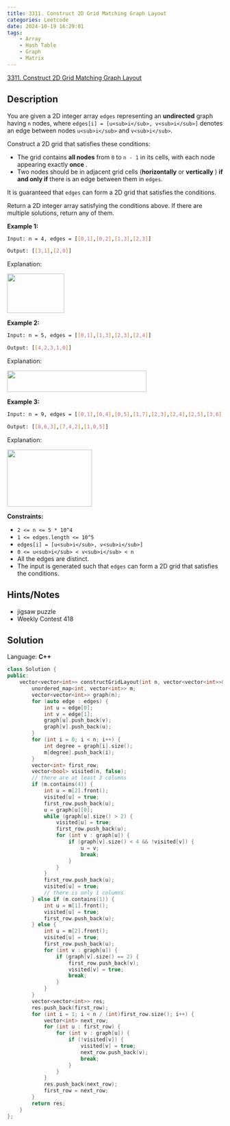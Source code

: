 ```yaml
---
title: 3311. Construct 2D Grid Matching Graph Layout
categories: Leetcode
date: 2024-10-19 16:29:01
tags:
    - Array
    - Hash Table
    - Graph
    - Matrix
---
```


[3311. Construct 2D Grid Matching Graph Layout](https://leetcode.com/problems/construct-2d-grid-matching-graph-layout/description/)

## Description

You are given a 2D integer array `edges` representing an **undirected**  graph having `n` nodes, where `edges[i] = [u<sub>i</sub>, v<sub>i</sub>]` denotes an edge between nodes `u<sub>i</sub>` and `v<sub>i</sub>`.

Construct a 2D grid that satisfies these conditions:

- The grid contains **all nodes**  from `0` to `n - 1` in its cells, with each node appearing exactly **once** .
- Two nodes should be in adjacent grid cells (**horizontally**  or **vertically** ) **if and only if**  there is an edge between them in `edges`.

It is guaranteed that `edges` can form a 2D grid that satisfies the conditions.

Return a 2D integer array satisfying the conditions above. If there are multiple solutions, return any of them.

**Example 1:**

```bash
Input: n = 4, edges = [[0,1],[0,2],[1,3],[2,3]]

Output: [[3,1],[2,0]]
```

Explanation:

<img alt="" src="https://assets.leetcode.com/uploads/2024/08/11/screenshot-from-2024-08-11-14-07-59.png" style="width: 133px; height: 92px;">

**Example 2:**

```bash
Input: n = 5, edges = [[0,1],[1,3],[2,3],[2,4]]

Output: [[4,2,3,1,0]]
```

Explanation:

<img src="https://assets.leetcode.com/uploads/2024/08/11/screenshot-from-2024-08-11-14-06-02.png" style="width: 325px; height: 50px;">

**Example 3:**

```bash
Input: n = 9, edges = [[0,1],[0,4],[0,5],[1,7],[2,3],[2,4],[2,5],[3,6],[4,6],[4,7],[6,8],[7,8]]

Output: [[8,6,3],[7,4,2],[1,0,5]]
```

Explanation:

<img alt="" src="https://assets.leetcode.com/uploads/2024/08/11/screenshot-from-2024-08-11-14-06-38.png" style="width: 198px; height: 133px;">

**Constraints:**

- `2 <= n <= 5 * 10^4`
- `1 <= edges.length <= 10^5`
- `edges[i] = [u<sub>i</sub>, v<sub>i</sub>]`
- `0 <= u<sub>i</sub> < v<sub>i</sub> < n`
- All the edges are distinct.
- The input is generated such that `edges` can form a 2D grid that satisfies the conditions.

## Hints/Notes

- jigsaw puzzle
- Weekly Contest 418

## Solution

Language: **C++**

```C++
class Solution {
public:
    vector<vector<int>> constructGridLayout(int n, vector<vector<int>>& edges) {
        unordered_map<int, vector<int>> m;
        vector<vector<int>> graph(n);
        for (auto edge : edges) {
            int u = edge[0];
            int v = edge[1];
            graph[u].push_back(v);
            graph[v].push_back(u);
        }
        for (int i = 0; i < n; i++) {
            int degree = graph[i].size();
            m[degree].push_back(i);
        }
        vector<int> first_row;
        vector<bool> visited(n, false);
        // there are at least 3 columns
        if (m.contains(4)) {
            int u = m[2].front();
            visited[u] = true;
            first_row.push_back(u);
            u = graph[u][0];
            while (graph[u].size() > 2) {
                visited[u] = true;
                first_row.push_back(u);
                for (int v : graph[u]) {
                    if (graph[v].size() < 4 && !visited[v]) {
                        u = v;
                        break;
                    }
                }
            }
            first_row.push_back(u);
            visited[u] = true;
            // there is only 1 columns
        } else if (m.contains(1)) {
            int u = m[1].front();
            visited[u] = true;
            first_row.push_back(u);
        } else {
            int u = m[2].front();
            visited[u] = true;
            first_row.push_back(u);
            for (int v : graph[u]) {
                if (graph[v].size() == 2) {
                    first_row.push_back(v);
                    visited[v] = true;
                    break;
                }
            }
        }
        vector<vector<int>> res;
        res.push_back(first_row);
        for (int i = 1; i < n / (int)first_row.size(); i++) {
            vector<int> next_row;
            for (int u : first_row) {
                for (int v : graph[u]) {
                    if (!visited[v]) {
                        visited[v] = true;
                        next_row.push_back(v);
                        break;
                    }
                }
            }
            res.push_back(next_row);
            first_row = next_row;
        }
        return res;
    }
};
```
